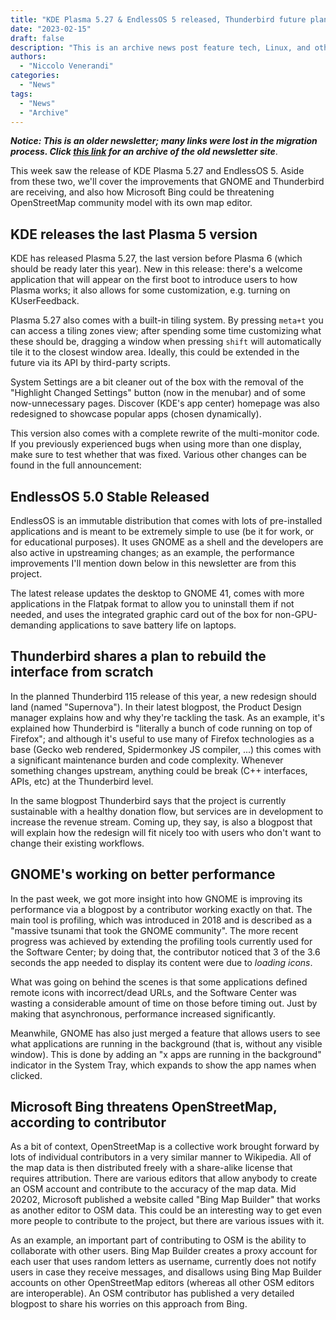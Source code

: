 ```yaml
---
title: "KDE Plasma 5.27 & EndlessOS 5 released, Thunderbird future plans, and more!"
date: "2023-02-15"
draft: false
description: "This is an archive news post feature tech, Linux, and other open-source news. This is an older article that was part of a migration. There will be missing images, broken links, and potentially other issues."
authors:
  - "Niccolo Venerandi"
categories:
  - "News"
tags:
  - "News"
  - "Archive"
---
```


**_Notice: This is an older newsletter; many links were lost in the migration process. Click [this link](https://archive.techhut.tv/) for an archive of the old newsletter site_**.

This week saw the release of KDE Plasma 5.27 and EndlessOS 5. Aside from these two, we'll cover the improvements that GNOME and Thunderbird are receiving, and also how Microsoft Bing could be threatening OpenStreetMap community model with its own map editor.

## KDE releases the last Plasma 5 version

KDE has released Plasma 5.27, the last version before Plasma 6 (which should be ready later this year). New in this release: there's a welcome application that will appear on the first boot to introduce users to how Plasma works; it also allows for some customization, e.g. turning on KUserFeedback.

Plasma 5.27 also comes with a built-in tiling system. By pressing `meta+t` you can access a tiling zones view; after spending some time customizing what these should be, dragging a window when pressing `shift` will automatically tile it to the closest window area. Ideally, this could be extended in the future via its API by third-party scripts.

System Settings are a bit cleaner out of the box with the removal of the "Highlight Changed Settings" button (now in the menubar) and of some now-unnecessary pages. Discover (KDE's app center) homepage was also redesigned to showcase popular apps (chosen dynamically).

This version also comes with a complete rewrite of the multi-monitor code. If you previously experienced bugs when using more than one display, make sure to test whether that was fixed. Various other changes can be found in the full announcement:

## EndlessOS 5.0 Stable Released

EndlessOS is an immutable distribution that comes with lots of pre-installed applications and is meant to be extremely simple to use (be it for work, or for educational purposes). It uses GNOME as a shell and the developers are also active in upstreaming changes; as an example, the performance improvements I'll mention down below in this newsletter are from this project.

The latest release updates the desktop to GNOME 41, comes with more applications in the Flatpak format to allow you to uninstall them if not needed, and uses the integrated graphic card out of the box for non-GPU-demanding applications to save battery life on laptops.

## Thunderbird shares a plan to rebuild the interface from scratch

In the planned Thunderbird 115 release of this year, a new redesign should land (named "Supernova"). In their latest blogpost, the Product Design manager explains how and why they're tackling the task. As an example, it's explained how Thunderbird is "literally a bunch of code running on top of Firefox"; and although it's useful to use many of Firefox technologies as a base (Gecko web rendered, Spidermonkey JS compiler, ...) this comes with a significant maintenance burden and code complexity. Whenever something changes upstream, anything could be break (C++ interfaces, APIs, etc) at the Thunderbird level.

In the same blogpost Thunderbird says that the project is currently sustainable with a healthy donation flow, but services are in development to increase the revenue stream. Coming up, they say, is also a blogpost that will explain how the redesign will fit nicely too with users who don't want to change their existing workflows.

## GNOME's working on better performance

In the past week, we got more insight into how GNOME is improving its performance via a blogpost by a contributor working exactly on that. The main tool is profiling, which was introduced in 2018 and is described as a "massive tsunami that took the GNOME community". The more recent progress was achieved by extending the profiling tools currently used for the Software Center; by doing that, the contributor noticed that 3 of the 3.6 seconds the app needed to display its content were due to _loading icons_.

What was going on behind the scenes is that some applications defined remote icons with incorrect/dead URLs, and the Software Center was wasting a considerable amount of time on those before timing out. Just by making that asynchronous, performance increased significantly.

Meanwhile, GNOME has also just merged a feature that allows users to see what applications are running in the background (that is, without any visible window). This is done by adding an "x apps are running in the background" indicator in the System Tray, which expands to show the app names when clicked.

## Microsoft Bing threatens OpenStreetMap, according to contributor

As a bit of context, OpenStreetMap is a collective work brought forward by lots of individual contributors in a very similar manner to Wikipedia. All of the map data is then distributed freely with a share-alike license that requires attribution. There are various editors that allow anybody to create an OSM account and contribute to the accuracy of the map data. Mid 20202, Microsoft published a website called "Bing Map Builder" that works as another editor to OSM data. This could be an interesting way to get even more people to contribute to the project, but there are various issues with it.

As an example, an important part of contributing to OSM is the ability to collaborate with other users. Bing Map Builder creates a proxy account for each user that uses random letters as username, currently does not notify users in case they receive messages, and disallows using Bing Map Builder accounts on other OpenStreetMap editors (whereas all other OSM editors are interoperable). An OSM contributor has published a very detailed blogpost to share his worries on this approach from Bing.
